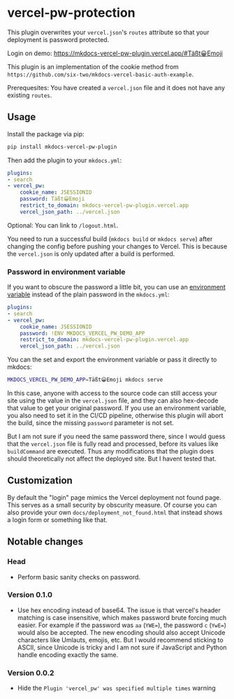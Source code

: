 # vercel-pw-protection

This plugin overwrites your `vercel.json`'s `routes` attribute so that your deployment is password protected.

Login on demo: <https://mkdocs-vercel-pw-plugin.vercel.app/#Täßt😀Emoji>

This plugin is an implementation of the cookie method from `https://github.com/six-two/mkdocs-vercel-basic-auth-example`.

Prerequesites:
You have created a `vercel.json` file and it does not have any existing `routes`.

## Usage

Install the package via pip:
```bash
pip install mkdocs-vercel-pw-plugin
```

Then add the plugin to your `mkdocs.yml`:
```yaml
plugins:
- search
- vercel_pw:
    cookie_name: JSESSIONID
    password: Täßt😀Emoji
    restrict_to_domain: mkdocs-vercel-pw-plugin.vercel.app
    vercel_json_path: ../vercel.json
```

Optional:
You can link to `/logout.html`.

You need to run a successful build (`mkdocs build` or `mkdocs serve`) after changing the config before pushing your changes to Vercel.
This is because the `vercel.json` is only updated after a build is performed.

### Password in environment variable

If you want to obscure the password a little bit, you can use an [environment variable](https://www.mkdocs.org/user-guide/configuration/#environment-variables) instead of the plain password in the `mkdocs.yml`:

```yaml
plugins:
- search
- vercel_pw:
    cookie_name: JSESSIONID
    password: !ENV MKDOCS_VERCEL_PW_DEMO_APP
    restrict_to_domain: mkdocs-vercel-pw-plugin.vercel.app
    vercel_json_path: ../vercel.json
```

You can the set and export the environment variable or pass it directly to mkdocs:
```bash
MKDOCS_VERCEL_PW_DEMO_APP=Täßt😀Emoji mkdocs serve
```

In this case, anyone with access to the source code can still access your site using the value in the `vercel.json` file, and they can also hex-decode that value to get your original password.
If you use an environment variable, you also need to set it in the CI/CD pipeline, otherwise this plugin will abort the build, since the missing `password` parameter is not set.

But I am not sure if you need the same password there, since I would guess that the `vercel.json` file is fully read and processed, before its values like `buildCommand` are executed. Thus any modifications that the plugin does should theoretically not affect the deployed site. But I havent tested that.

## Customization

By default the "login" page mimics the Vercel deployment not found page.
This serves as a small security by obscurity measure.
Of course you can also provide your own `docs/deployment_not_found.html` that instead shows a login form or something like that.

## Notable changes

### Head

- Perform basic sanity checks on password.


### Version 0.1.0

- Use hex encoding instead of base64.
    The issue is that vercel's header matching is case insensitive, which makes password brute forcing much easier.
    For example if the password was `aa` (`YWE=`), the password `c` (`YwE=`) would also be accepted.
    The new encoding should also accept Unicode characters like Umlauts, emojis, etc.
    But I would recommend sticking to ASCII, since Unicode is tricky and I am not sure if JavaScript and Python handle encoding exactly the same.

### Version 0.0.2

- Hide the `Plugin 'vercel_pw' was specified multiple times` warning
